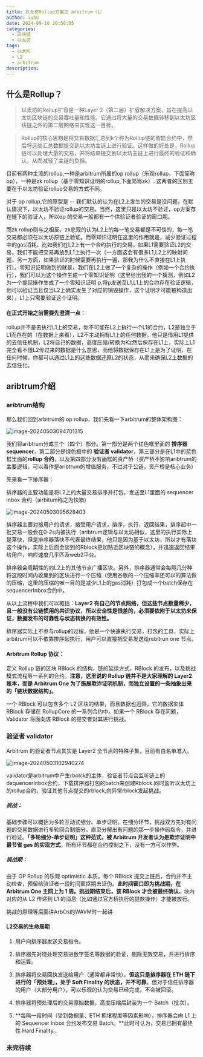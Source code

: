 ```yaml
---
title: 以太坊Rollup方案之 arbitrum（1）
author: ivhu
date: 2024-09-10 20:56:05
categories:
  - 区块链
  - 以太坊
tags:
  - 以太坊
  - L2
  - arbitrum
description:
---
```


## 什么是Rollup？

> 以太坊的Rollup扩容是一种Layer 2（第二层）扩容解决方案，旨在提高以太坊区块链的交易吞吐量和性能。它通过将大量的交易数据转移到以太坊区块链之外的第二层网络来实现这一目标。

> Rollup的核心思想是将交易数据汇总到k个称为Rollup链的智能合约中，然后将这些汇总数据提交到以太坊主链上进行验证。这样做的好处是，Rollup链可以处理大量的交易，并将结果提交到以太坊主链上进行最终的验证和确认，从而减轻了主链的负担。

目前有两种主流的rollup,一种是arbitrum所属的op rollup（乐观rollup，下面简称op），一种是zk rollup（基于零知识证明的rollup,下面简称zk）.
这两者的区别主要在于以太坊验证rollup交易的方式不同。

对于 op rollup,它的原型是 -- 我们默认的认为在L2上发生的交易是没问题，在默认情况下，以太坊不验证rollup的交易。当然，这里只是以太坊不验证，op方案存在链下的验证人，所以op 的交易一般都有一个供验证者验证的窗口期。

而zk rollup则与之相反，zk悲观的认为L2上的每一笔交易都是不可信的，每一笔交易都必须在以太坊原链上验证。而零知识证明在这里的作用就是，减少验证过程中的gas消耗。比如我们在L2上有一个合约执行的交易，如果L1需要验证L2的交易，我们不能把交易再放到L1上执行一次（一方面这会有很多L1,L2上的映射问题，另一方面，如果验证的时候需要再执行一遍，那我为什么不直接在L1上执行）。零知识证明做到的就是，我们在L2上做了一个复杂的操作（例如一个合约执行），我们可以为这个操作生成一个零知识证明（这里给出我的一个猜测，例如L2为一个提现操作生成了一个零知识证明 p,将p发送至L1,L1上的合约存在验证逻辑，他可以验证当且仅当L2上确实发生了对应的销毁操作，这个证明才可能被构造出来），L1上只需要验证这个证明。

#### 在正式开始之前需要先澄清一点：

rollup并不是去执行L1上的交易，你不可能在L2上执行一个L1的合约，L2是独立于L1而存在的（在数据上来看），L2不主动拥有L1上的任何数据，他只是借用L1提供的去信任机制，L2将自己的数据，高度压缩/转换为Kz然后保存在L1上，实际上L1完全看不懂L2传过来的数据是什么意思，而他将数据保存在L1上是为了证明，在任何时候，你都可以通过L1上的这些数据还原L2的状态，从而来确保L2上数据的去信任化。

## aribtrum介绍

### aribtrum结构

那么我们回到arbitrum的 op rollup，我们先看一下arbitrum的整体架构图：

![image-20240503094701315](https://s2.loli.net/2024/09/10/LWJKnI7yUksctbf.png)

我们将aribtrum分成三个（四个）部分。第一部分是两个红色框里面的 **排序器 sequencer**，第二部分是绿色框中的 **验证者 validator**，第三部分是在L1中的蓝色框里面的**rollup 合约**，以及第四部分没有画框的资产桥（资产桥不影响aribtrum的主要逻辑，可以看作是aribtrum的增值服务，不过对于公链，资产桥是核心业务)

先来看一下排序器：

排序器的主要功能是将L2上的大量交易排序并打包，发送至L1里面的 sequencer inbox 合约（airbitum称之为快箱）

![image-20240503095628403](https://s2.loli.net/2024/09/10/2KZImwbEWD4ka3A.png)

排序器主要对接用户的请求，接受用户请求，排序，执行，返回结果，排序起中一批交易一般会在0-2s内被执行（aribtrum逻辑与以太坊相似，这里的执行实际上是落快，但是排序器落快不代表最终结果，他只是因为基于以太坊，所以才有落块这个操作，实际上后面会谈到的Rblock更加贴近区块链的概念），并迅速返回结果给用户，响应速度几乎匹及web2平台。

排序器会周期性的向L2上的其他节点广播区块。另外，排序器通常会每隔几分种将这段时间内收集到的区块进行一个压缩（使用谷歌的一个压缩率还可以的算法做的压缩，这里的压缩的唯一目的是减少L1上的gas消耗）打包成一个batch保存在sequencerInbox合约中。

从以上流程中我们可以概括：**Layer2 有自己的节点网络，但这些节点数量稀少，且一般没有公链惯用的共识协议，所以安全性是很差的，必须要依附于以太坊来保证，数据发布的可靠性与状态转换的有效性。**

排序器实际上不参与rollup的过程，他是一个快速执行交易，打包的工具，实际上arbitrum可以不依靠排序起执行，用户可以直接把交易发送给rebitrun one 节点。

#### Arbitrum Rollup 协议：

定义 Rollup 链的区块 RBlock 的结构，链的延续方式，RBlock 的发布，以及挑战模式流程等⼀系列的合约。**注意，这里说的 Rollup 链并不是大家理解的 Layer2 账本，而是 Arbitrum One 为了施展欺诈证明机制，而独立设置的一条抽象出来的「链状数据结构」。**

⼀个 RBlock 可以包含多个 L2 区块的结果，⽽且数据也迥异，它的数据实体 RBlock 存储在 RollupCore 的⼀系列合约中。如果⼀个 RBlock 存在问题，Validator 将⾯向该 RBlock 的提交者对其进⾏挑战。

### 验证者 validator

Arbitrum 的验证者节点其实是 Layer2 全节点的特殊子集，目前有白名单准入。

![image-20240503102940274](https://s2.loli.net/2024/09/10/gLut3jUrocJfw9k.png)

validator是arbitrum中产生rbolck的主体，验证者节点会监听链上的dequencerInbox合约，下载排序器打包的batch来创建Rblock.同时监听以太坊上的rollup合约，验证其他节点提交的rblock,向异常rblock发起挑战。

##### 挑战：

基础步骤可以概括为多轮互动式细分、单步证明。在细分环节，挑战双⽅先对有问题的交易数据进行多轮回合制细分，直至分解出有问题的那⼀步操作码指令，并进行验证。**「多轮细分-单步证明」这种范式，被 Arbitrum 开发者认为是欺诈证明中最节省 gas 的实现方式**。所有环节都在合约控制之下，没有⼀方可以作弊。

##### 挑战期：

由于 OP Rollup 的乐观 optimistic 本质，每个 RBlock 提交上链后，合约并不主动检查，预留给验证者一段时间窗抠期去证伪。**此时间窗口即为挑战期，在 Arbitrum One 主网上为 1 周。挑战期结束后，该 RBlock 才会被最终确认**，块内对应的从 L2 传递到 L1 的消息（比如通过官方桥执行的提款操作）才能被放行。

挑战的原理等后面讲ArbOs的WAVM时一起讲

#### L2交易的生命周期

1. 用户向排序器发送交易指令。

2. 排序器先对待处理交易进数字签名等数据的验证，剔除无效交易，并进行排序和运算。

3. 排序器将交易回执发送给⽤户（通常都⾮常快），**但这只是排序器在 ETH 链下进行的「预处理」，处于 Soft Finality 的状态，并不可靠**。但对于信任排序器的⽤户（大部分用户），可以乐观的认为交易已经完成，不会被回滚。

4. 排序器将预处理后的交易原始数据，⾼度压缩后封装为⼀个 Batch（批次）。

5. **每隔⼀段时间（受到数据量、ETH 拥堵程度等因素影响），排序器会向 L1 上的 Sequencer Inbox 合约发布交易 Batch。**此时可认为，交易已拥有最终性 Hard Finality。

### 未完待续

